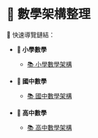 # 📘 數學架構整理

🔗 快速導覽鏈結：

- **📌 小學數學**

  - [📚 小學數學架構](國小數學/README.md)

- **📌 國中數學**

  - [📚 國中數學架構](國中數學/README.md)

- **📌 高中數學**
  - [📚 高中數學架構](高中數學/README.md)
